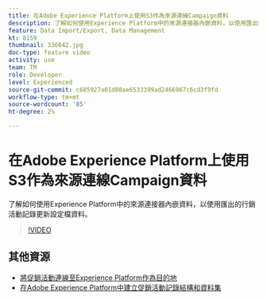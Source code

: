 ```yaml
---
title: 在Adobe Experience Platform上使用S3作為來源連線Campaign資料
description: 了解如何使用Experience Platform中的來源連接器內嵌資料，以使用匯出的行銷活動記錄更新設定檔資料。
feature: Data Import/Export, Data Management
kt: 8159
thumbnail: 336642.jpg
doc-type: feature video
activity: use
team: TM
role: Developer
level: Experienced
source-git-commit: c685927a01d08ae6533399ad2466967c6cd3f9fd
workflow-type: tm+mt
source-wordcount: '85'
ht-degree: 2%

---
```



# 在Adobe Experience Platform上使用S3作為來源連線Campaign資料

了解如何使用Experience Platform中的來源連接器內嵌資料，以使用匯出的行銷活動記錄更新設定檔資料。

>[!VIDEO](https://video.tv.adobe.com/v/336642?quality=12)

## 其他資源

* [將促銷活動連線至Experience Platform作為目的地](/help/tutorial-integrate-with-experience-platform/connect-campaign-to-experience-platform-as-destination.md)
* [在Adobe Experience Platform中建立促銷活動記錄結構和資料集](/help/tutorial-integrate-with-experience-platform/create-a-campaign-logs-schema-and-dataset-in-experience-platform.md)

